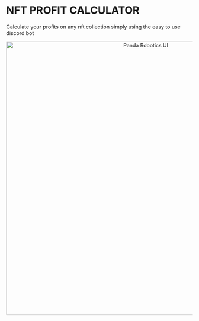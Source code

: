 # NFT PROFIT CALCULATOR

Calculate your profits on any nft collection simply using the easy to use discord bot

<p align="center">
  <img src="https://i.imgur.com/T6SaRqm.png" alt="Panda Robotics UI" width="738">
</p>


